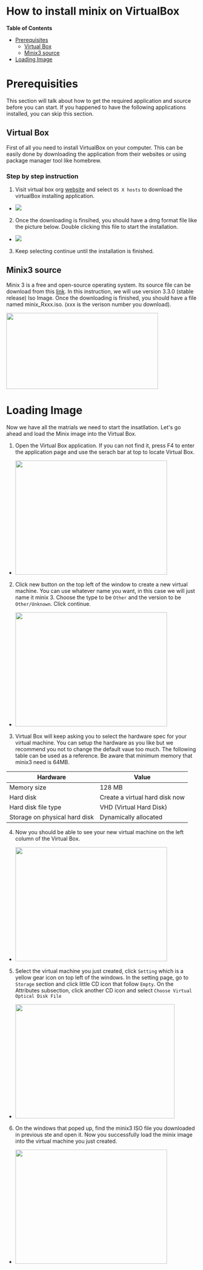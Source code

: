 # How to install minix on VirtualBox


**Table of Contents**

- [Prerequisites](#Prerequisites)
    - [Virtual Box](#Virtual-Box)
    - [Minix3 source](#Minix3-source)
- [Loading Image](#Loading-Image)

# Prerequisities

This section will talk about how to get the required application and source before you can start. If you happened to have the following applications installed, you can skip this section. 
## Virtual Box

First of all you need to install VirtualBox on your computer. This can be easily done by downloading the application from their websites or using package manager tool like homebrew. 

### Step by step instruction

1. Visit virtual box org [website][] and select `OS X hosts` to download the virtualBox installing application.
* <img src="https://github.com/Beokro/minix_virtural_machine/raw/master/screenshots/1.png">  


2. Once the downloading is finsihed, you should have a dmg format file like the picture below. Double clicking this file to start the installation.    
* <img src="https://github.com/Beokro/minix_virtural_machine/raw/master/screenshots/4.png">

3. Keep selecting continue until the installation is finished.

## Minix3 source

Minix 3 is a free and open-source operating system. Its source file can be download from this [link][]. In this instruction, we will use version 3.3.0 (stable release) Iso Image. Once the downloading is finished, you should have a file named minix_Rxxx.iso. (xxx is the verison number you download).

<img src="https://github.com/Beokro/minix_virtural_machine/raw/master/screenshots/7.png" width='400' height='200'/>

# Loading Image

Now we have all the matrials we need to start the insatllation. Let's go ahead and load the Minix image into the Virtual Box.

1. Open the Virtual Box application. If you can not find it, press F4 to enter the application page and use the serach bar at top to locate Virtual Box. 

* <img src="https://github.com/Beokro/minix_virtural_machine/raw/master/screenshots/6.png" width='400' height='300'/> 

2. Click new button on the top left of the window to create a new virtual machine. You can use whatever name you want, in this case we will just name it minix 3. Choose the type to be `Other` and the version to be `Other/Unknown`. Click continue.

* <img src="https://github.com/Beokro/minix_virtural_machine/raw/master/screenshots/10.png" width='400' height='300'/>    

3. Virtual Box will keep asking you to select the hardware spec for your virtual machine. You can setup the hardware as you like but we recommend you not to change the default vaue too much. The following table can be used as a reference. Be aware that minimum memory that minix3 need is 64MB.

Hardware | Value
------------ | -------------
Memory size | 128 MB
Hard disk | Create a virtual hard disk now
Hard disk file type | VHD (Virtual Hard Disk)
Storage on physical hard disk | Dynamically allocated

4. Now you should be able to see your new virtual machine on the left column of the Virtual Box.
* <img src="https://github.com/Beokro/minix_virtural_machine/raw/master/screenshots/15.png" width='400' height='300'/>   

5. Select the virtual machine you just created, click `Setting` which is a yellow gear icon on top left of the windows. In the setting page, go to `Storage` section and click little CD icon that follow `Empty`. On the Attributes subsection, click another CD icon and select `Choose Virtual Optical Disk File`
* <img src="https://github.com/Beokro/minix_virtural_machine/raw/master/screenshots/16.png" width='420' height='300'/>   

6. On the windows that poped up, find the minix3 ISO file you downloaded in previous ste and open it. Now you successfully load the minix image into the virtual machine you just created.
* <img src="https://github.com/Beokro/minix_virtural_machine/raw/master/screenshots/17.png" width='400' height='300'/>   

# 


[website]: https://www.virtualbox.org/wiki/Downloads
[link]: http://wiki.minix3.org/doku.php?id=www:download:start
